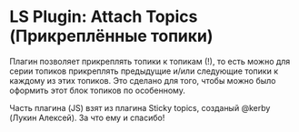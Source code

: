 # LS Plugin: Attach Topics (Прикреплённые топики)
Плагин позволяет прикреплять топики к топикам (!), то есть можно для серии топиков прикреплять предыдущие и/или следующие топики к каждому из этих топиков. Это сделано для того, чтобы можно было оформить этот блок топиков по особенному.

Часть плагина (JS) взят из плагина Sticky topics, созданый @kerby (Лукин Алексей). За что ему и спасибо!
